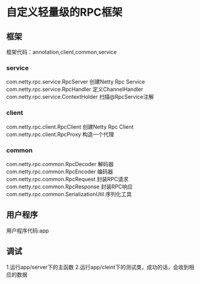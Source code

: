 # 自定义轻量级的RPC框架

## 框架
框架代码：annotation,client,common,service
### service
com.netty.rpc.service.RpcServer 创建Netty Rpc Service
com.netty.rpc.service.RpcHandler    定义ChannelHandler
com.netty.rpc.service.ContextHolder 扫描@RpcService注解

### client
com.netty.rpc.client.RpcClient  创建Netty Rpc Client
com.netty.rpc.client.RpcProxy   构造一个代理

### common
com.netty.rpc.common.RpcDecoder 解码器
com.netty.rpc.common.RpcEncoder 编码器
com.netty.rpc.common.RpcRequest 封装RPC请求
com.netty.rpc.common.RpcResponse    封装RPC响应
com.netty.rpc.common.SerializationUtil  序列化工具

## 用户程序
用户程序代码:app

## 调试
1.运行app/server下的主函数
2.运行app/cleint下的测试类，成功的话，会收到相应的数据